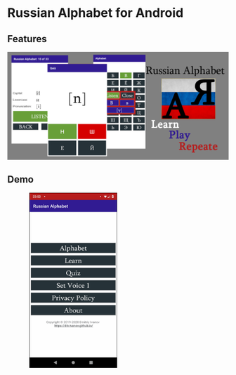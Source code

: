 # Russian Alphabet for Android

## Features

![Features](/misc/initial_sources/Features.png)

## Demo

<a href="https://play.google.com/store/apps/details?id=ccom.pupupon.russian_alphabet" target="_blank">
  <img src="/misc/screenshot/phone.gif" alt="Russian Alphabet" style="width: 200px; margin:0px 50px 0px 50px;"/>
</a>
